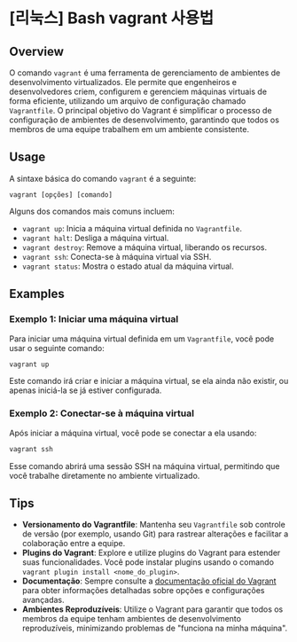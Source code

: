 # [리눅스] Bash vagrant 사용법

## Overview
O comando `vagrant` é uma ferramenta de gerenciamento de ambientes de desenvolvimento virtualizados. Ele permite que engenheiros e desenvolvedores criem, configurem e gerenciem máquinas virtuais de forma eficiente, utilizando um arquivo de configuração chamado `Vagrantfile`. O principal objetivo do Vagrant é simplificar o processo de configuração de ambientes de desenvolvimento, garantindo que todos os membros de uma equipe trabalhem em um ambiente consistente.

## Usage
A sintaxe básica do comando `vagrant` é a seguinte:

```
vagrant [opções] [comando]
```

Alguns dos comandos mais comuns incluem:

- `vagrant up`: Inicia a máquina virtual definida no `Vagrantfile`.
- `vagrant halt`: Desliga a máquina virtual.
- `vagrant destroy`: Remove a máquina virtual, liberando os recursos.
- `vagrant ssh`: Conecta-se à máquina virtual via SSH.
- `vagrant status`: Mostra o estado atual da máquina virtual.

## Examples
### Exemplo 1: Iniciar uma máquina virtual
Para iniciar uma máquina virtual definida em um `Vagrantfile`, você pode usar o seguinte comando:

```bash
vagrant up
```

Este comando irá criar e iniciar a máquina virtual, se ela ainda não existir, ou apenas iniciá-la se já estiver configurada.

### Exemplo 2: Conectar-se à máquina virtual
Após iniciar a máquina virtual, você pode se conectar a ela usando:

```bash
vagrant ssh
```

Esse comando abrirá uma sessão SSH na máquina virtual, permitindo que você trabalhe diretamente no ambiente virtualizado.

## Tips
- **Versionamento do Vagrantfile**: Mantenha seu `Vagrantfile` sob controle de versão (por exemplo, usando Git) para rastrear alterações e facilitar a colaboração entre a equipe.
- **Plugins do Vagrant**: Explore e utilize plugins do Vagrant para estender suas funcionalidades. Você pode instalar plugins usando o comando `vagrant plugin install <nome_do_plugin>`.
- **Documentação**: Sempre consulte a [documentação oficial do Vagrant](https://www.vagrantup.com/docs) para obter informações detalhadas sobre opções e configurações avançadas.
- **Ambientes Reproduzíveis**: Utilize o Vagrant para garantir que todos os membros da equipe tenham ambientes de desenvolvimento reproduzíveis, minimizando problemas de "funciona na minha máquina".